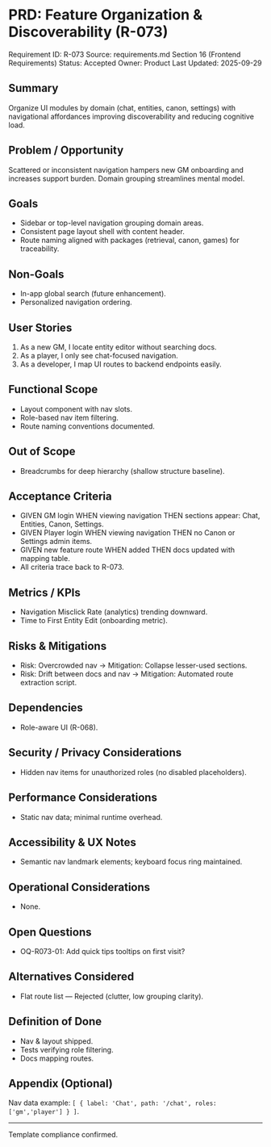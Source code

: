 # PRD: Feature Organization & Discoverability (R-073)

Requirement ID: R-073
Source: requirements.md Section 16 (Frontend Requirements)
Status: Accepted
Owner: Product
Last Updated: 2025-09-29

## Summary

Organize UI modules by domain (chat, entities, canon, settings) with navigational affordances improving discoverability and reducing cognitive load.

## Problem / Opportunity

Scattered or inconsistent navigation hampers new GM onboarding and increases support burden. Domain grouping streamlines mental model.

## Goals

- Sidebar or top-level navigation grouping domain areas.
- Consistent page layout shell with content header.
- Route naming aligned with packages (retrieval, canon, games) for traceability.

## Non-Goals

- In-app global search (future enhancement).
- Personalized navigation ordering.

## User Stories

1. As a new GM, I locate entity editor without searching docs.
2. As a player, I only see chat-focused navigation.
3. As a developer, I map UI routes to backend endpoints easily.

## Functional Scope

- Layout component with nav slots.
- Role-based nav item filtering.
- Route naming conventions documented.

## Out of Scope

- Breadcrumbs for deep hierarchy (shallow structure baseline).

## Acceptance Criteria

- GIVEN GM login WHEN viewing navigation THEN sections appear: Chat, Entities, Canon, Settings.
- GIVEN Player login WHEN viewing navigation THEN no Canon or Settings admin items.
- GIVEN new feature route WHEN added THEN docs updated with mapping table.
- All criteria trace back to R-073.

## Metrics / KPIs

- Navigation Misclick Rate (analytics) trending downward.
- Time to First Entity Edit (onboarding metric).

## Risks & Mitigations

- Risk: Overcrowded nav → Mitigation: Collapse lesser-used sections.
- Risk: Drift between docs and nav → Mitigation: Automated route extraction script.

## Dependencies

- Role-aware UI (R-068).

## Security / Privacy Considerations

- Hidden nav items for unauthorized roles (no disabled placeholders).

## Performance Considerations

- Static nav data; minimal runtime overhead.

## Accessibility & UX Notes

- Semantic nav landmark elements; keyboard focus ring maintained.

## Operational Considerations

- None.

## Open Questions

- OQ-R073-01: Add quick tips tooltips on first visit?

## Alternatives Considered

- Flat route list — Rejected (clutter, low grouping clarity).

## Definition of Done

- Nav & layout shipped.
- Tests verifying role filtering.
- Docs mapping routes.

## Appendix (Optional)

Nav data example: `[ { label: 'Chat', path: '/chat', roles: ['gm','player'] } ]`.

---
Template compliance confirmed.
